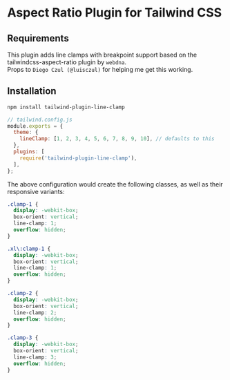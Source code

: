 # Aspect Ratio Plugin for Tailwind CSS

## Requirements

This plugin adds line clamps with breakpoint support based on the tailwindcss-aspect-ratio plugin by `webdna`.  
Props to `Diego Czul (@luisczul)` for helping me get this working.

## Installation

```bash
npm install tailwind-plugin-line-clamp
```

```js
// tailwind.config.js
module.exports = {
  theme: {
    lineClamp: [1, 2, 3, 4, 5, 6, 7, 8, 9, 10], // defaults to this
  },
  plugins: [
    require('tailwind-plugin-line-clamp'),
  ],
};
```

The above configuration would create the following classes, as well as their responsive variants:

```css
.clamp-1 {
  display: -webkit-box;
  box-orient: vertical;
  line-clamp: 1;
  overflow: hidden;
}

.xl\:clamp-1 {
  display: -webkit-box;
  box-orient: vertical;
  line-clamp: 1;
  overflow: hidden;
}

.clamp-2 {
  display: -webkit-box;
  box-orient: vertical;
  line-clamp: 2;
  overflow: hidden;
}

.clamp-3 {
  display: -webkit-box;
  box-orient: vertical;
  line-clamp: 3;
  overflow: hidden;
}


```

